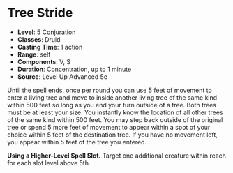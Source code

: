 # Tree Stride

- **Level**: 5 Conjuration
- **Classes**: Druid
- **Casting Time**: 1 action
- **Range**: self
- **Components**: V, S
- **Duration**: Concentration, up to 1 minute
- **Source**: Level Up Advanced 5e

Until the spell ends, once per round you can use 5 feet of movement to enter a living tree and move to inside another living tree of the same kind within 500 feet so long as you end your turn outside of a tree. Both trees must be at least your size. You instantly know the location of all other trees of the same kind within 500 feet. You may step back outside of the original tree or spend 5 more feet of movement to appear within a spot of your choice within 5 feet of the destination tree. If you have no movement left, you appear within 5 feet of the tree you entered.

**Using a Higher-Level Spell Slot.** Target one additional creature within reach for each slot level above 5th.
